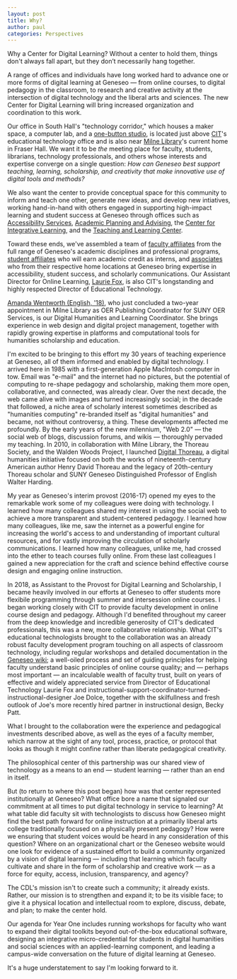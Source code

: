 ```yaml
---
layout: post
title: Why?
author: paul
categories: Perspectives
---
```


<span class="drop">W</span>hy a Center for Digital Learning?  Without a center to hold them, things don't always fall apart, but they don’t necessarily hang together.

A range of offices and individuals have long worked hard to advance one or more forms of digital learning at Geneseo — from online courses, to digital pedagogy in the classroom, to research and creative activity at the intersection of digital technology and the liberal arts and sciences. The new Center for Digital Learning will bring increased organization and coordination to this work.

Our office in South Hall's "technology corridor," which houses a maker space, a computer lab, and  a [one-button studio](https://wp.geneseo.edu/etc/techtipthursday-one-button-studio/), is located just above [CIT](https://www.geneseo.edu/cit)'s educational technology office and is also near [Milne Library](https://library.geneseo.edu)'s current home in Fraser Hall. We want it to be _the_ meeting place for faculty, students, librarians, technology professionals, and others whose interests and expertise converge on a single question: _How can Geneseo best support teaching, learning, scholarship, and creativity that make innovative use of digital tools and methods?_

We also want the center to provide conceptual space for this community to inform and teach one other, generate new ideas, and develop new intiatives, working hand-in-hand with others engaged in supporting high-impact learning and student success at Geneseo through offices such as [Accessibility Services](https://www.geneseo.edu/accessibility-office), [Academic Planning and Advising](https://www.geneseo.edu/dean_office/dean-academic-planning-advising-dapa), the [Center for Integrative Learning](https://www.geneseo.edu/cil), and the [Teaching and Learning Center](https://www.geneseo.edu/tlc).

Toward these ends, we've assembled a team of [faculty affiliates](https://www.geneseo.edu/cdl/faculty-affiliates) from the full range of Geneseo's academic disciplines and professional programs, [student affiliates](https://www.geneseo.edu/cdl/student-affiliates) who will earn academic credit as interns, and [associates](https://www.geneseo.edu/cdl/cdl-associates) who from their respective home locations at Geneseo bring expertise in accessibility, student success, and scholarly communications. Our Assistant Director for Online Learning, [Laurie Fox](https://www.geneseo.edu/cdl/leadership), is also CIT's longstanding and highly respected Director of Educational Technology.

[Amanda Wentworth (English, '18)](https://www.geneseo.edu/cdl/leadership), who just concluded a two-year appointment in Milne Library as OER Publishing Coordinator for SUNY OER Services, is our Digital Humanities and Learning Coordinator. She brings experience in web design and digital project management, together with rapidly growing expertise in platforms and computational tools for humanities scholarship and education.

I'm excited to be bringing to this effort my 30 years of teaching experience at Geneseo, all of them informed and enabled by digital technology. I arrived here in 1985 with a first-generation Apple MacIntosh computer in tow. Email was "e-mail" and the internet had no pictures, but the potential of computing to re-shape pedagogy and scholarship, making them more open, collaborative, and connected, was already clear. Over the next decade, the web came alive with images and turned increasingly social; in the decade that followed, a niche area of scholarly interest sometimes described as "humanities computing" re-branded itself as "digital humanities" and became, not without controversy, a thing. These developments affected me profoundly. By the early years of the new milennium, "Web 2.0" — the social web of blogs, discussion forums, and wikis — thoroughly pervaded my teaching. In 2010, in collaboration with Milne Library, the Thoreau Society, and the Walden Woods Project, I launched [Digital Thoreau](http://digitalthoreau.org), a digital humanities initiative focused on both the works of nineteenth-century American author Henry David Thoreau and the legacy of 20th-century Thoreau scholar and SUNY Geneseo Distinguished Professor of English Walter Harding. 

My year as Geneseo's interim provost (2016-17) opened my eyes to the remarkable work some of my colleagues were doing with technology. I learned how many colleagues shared my interest in using the social web to achieve a more transparent and student-centered pedagogy. I learned how many colleagues, like me, saw the internet as a powerful engine for increasing the world's access to and understanding of important cultural resources, and for vastly improving the circulation of scholarly communications. I learned how many colleagues, unlike me, had crossed into the ether to teach courses fully online. From these last colleagues I gained a new appreciation for the craft and science behind effective course design and engaging online instruction.

In 2018, as Assistant to the Provost for Digital Learning and Scholarship, I became heavily involved in our efforts at Geneseo to offer students more flexibile programming through summer and intersession online courses. I began working closely with CIT to provide faculty development in online course design and pedagogy. Although I'd benefited throughout my career from the deep knowledge and incredible generosity of CIT's dedicated professionals, this was a new, more collaborative relationship. What CIT's educational technologists brought to the collaboration was an already robust faculty development program touching on all aspects of classroom technology, including regular workshops and detailed documentation in the [Geneseo wiki](https://wiki.geneseo.edu/x/bIVLAw); a well-oiled process and set of guiding principles for helping faculty understand basic principles of online course quality; and — perhaps most important — an incalculable wealth of faculty trust, built on years of effective and widely appreciated service from Director of Educational Technology Laurie Fox and instructional-support-coordinator-turned-instructional-designer Joe Dolce, together with the skilfullness and fresh outlook of Joe's more recently hired partner in instructional design, Becky Patt.

What I brought to the collaboration were the experience and pedagogical investments described above, as well as the eyes of a faculty member, which narrow at the sight of any tool, process, practice, or protocol that looks as though it might confine rather than liberate pedagogical creativity.

The philosophical center of this partnership was our shared view of technology as a means to an end — student learning — rather than an end in itself. 

But (to return to where this post began) how was that center represented institutionally at Geneseo? What office bore a name that signaled our commitment at all times to put digital technology in service to learning? At what table did faculty sit with technologists to discuss how Geneseo might find the best path forward for online instruction at a primarily liberal arts college traditionally focused on a physically present pedagogy? How were we ensuring that student voices would be heard in any consideration of this question? Where on an organizational chart or the Geneseo website would one look for evidence of a sustained effort to build a community organized by a vision of digital learning — including that learning which faculty cultivate and share in the form of scholarship and creative work — as a force for equity, access, inclusion, transparency, and agency?

The CDL's mission isn't to create such a community; it already exists. Rather, our mission is to strengthen and expand it; to be its visible face; to give it a physical location and intellectual room to explore, discuss, debate, and plan; to make the center hold.

Our agenda for Year One includes running workshops for faculty who want to expand their digital toolkits beyond out-of-the-box educational software, designing an integrative micro-credential for students in digital humanities and social sciences with an applied-learning component, and leading a campus-wide conversation on the future of digital learning at Geneseo.

It's a huge understatement to say I'm looking forward to it.